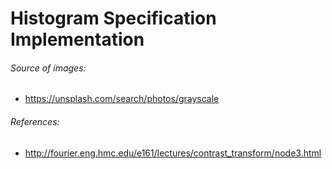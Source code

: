 # Histogram Specification Implementation

###### Source of images:

- https://unsplash.com/search/photos/grayscale

###### References:

- http://fourier.eng.hmc.edu/e161/lectures/contrast_transform/node3.html